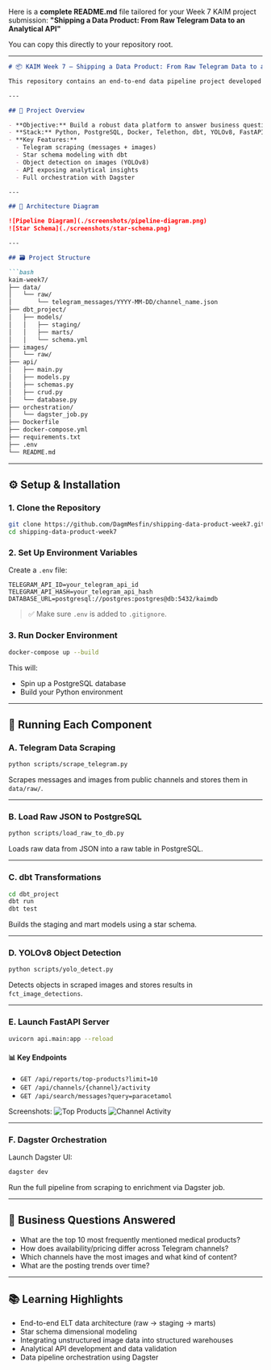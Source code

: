 Here is a **complete README.md** file tailored for your Week 7 KAIM project submission:
**"Shipping a Data Product: From Raw Telegram Data to an Analytical API"**

You can copy this directly to your repository root.

---

````markdown
# 📦 KAIM Week 7 – Shipping a Data Product: From Raw Telegram Data to an Analytical API

This repository contains an end-to-end data pipeline project developed as part of **10 Academy's Artificial Intelligence Mastery (KAIM) Week 7 Challenge**. The project extracts and analyzes messages and images from Ethiopian medical-related Telegram channels, transforming them into actionable insights via an analytical API.

---

## 📌 Project Overview

- **Objective:** Build a robust data platform to answer business questions about Ethiopian medical products using public Telegram channel data.
- **Stack:** Python, PostgreSQL, Docker, Telethon, dbt, YOLOv8, FastAPI, Dagster
- **Key Features:**
  - Telegram scraping (messages + images)
  - Star schema modeling with dbt
  - Object detection on images (YOLOv8)
  - API exposing analytical insights
  - Full orchestration with Dagster

---

## 🧱 Architecture Diagram

![Pipeline Diagram](./screenshots/pipeline-diagram.png)
![Star Schema](./screenshots/star-schema.png)

---

## 🗃️ Project Structure

```bash
kaim-week7/
├── data/
│   └── raw/
│       └── telegram_messages/YYYY-MM-DD/channel_name.json
├── dbt_project/
│   ├── models/
│   │   ├── staging/
│   │   ├── marts/
│   │   └── schema.yml
├── images/
│   └── raw/
├── api/
│   ├── main.py
│   ├── models.py
│   ├── schemas.py
│   ├── crud.py
│   └── database.py
├── orchestration/
│   └── dagster_job.py
├── Dockerfile
├── docker-compose.yml
├── requirements.txt
├── .env
└── README.md
````

---

## ⚙️ Setup & Installation

### 1. Clone the Repository

```bash
git clone https://github.com/DagmMesfin/shipping-data-product-week7.git
cd shipping-data-product-week7
```

### 2. Set Up Environment Variables

Create a `.env` file:

```env
TELEGRAM_API_ID=your_telegram_api_id
TELEGRAM_API_HASH=your_telegram_api_hash
DATABASE_URL=postgresql://postgres:postgres@db:5432/kaimdb
```

> ✅ Make sure `.env` is added to `.gitignore`.

### 3. Run Docker Environment

```bash
docker-compose up --build
```

This will:

* Spin up a PostgreSQL database
* Build your Python environment

---

## 🚀 Running Each Component

### A. Telegram Data Scraping

```bash
python scripts/scrape_telegram.py
```

Scrapes messages and images from public channels and stores them in `data/raw/`.

---

### B. Load Raw JSON to PostgreSQL

```bash
python scripts/load_raw_to_db.py
```

Loads raw data from JSON into a raw table in PostgreSQL.

---

### C. dbt Transformations

```bash
cd dbt_project
dbt run
dbt test
```

Builds the staging and mart models using a star schema.

---

### D. YOLOv8 Object Detection

```bash
python scripts/yolo_detect.py
```

Detects objects in scraped images and stores results in `fct_image_detections`.

---

### E. Launch FastAPI Server

```bash
uvicorn api.main:app --reload
```

#### 📊 Key Endpoints

* `GET /api/reports/top-products?limit=10`
* `GET /api/channels/{channel}/activity`
* `GET /api/search/messages?query=paracetamol`

Screenshots:
![Top Products](./screenshots/top-products.png)
![Channel Activity](./screenshots/channel-activity.png)

---

### F. Dagster Orchestration

Launch Dagster UI:

```bash
dagster dev
```

Run the full pipeline from scraping to enrichment via Dagster job.

---

## 🧠 Business Questions Answered

* What are the top 10 most frequently mentioned medical products?
* How does availability/pricing differ across Telegram channels?
* Which channels have the most images and what kind of content?
* What are the posting trends over time?

---

## 📚 Learning Highlights

* End-to-end ELT data architecture (raw → staging → marts)
* Star schema dimensional modeling
* Integrating unstructured image data into structured warehouses
* Analytical API development and data validation
* Data pipeline orchestration using Dagster